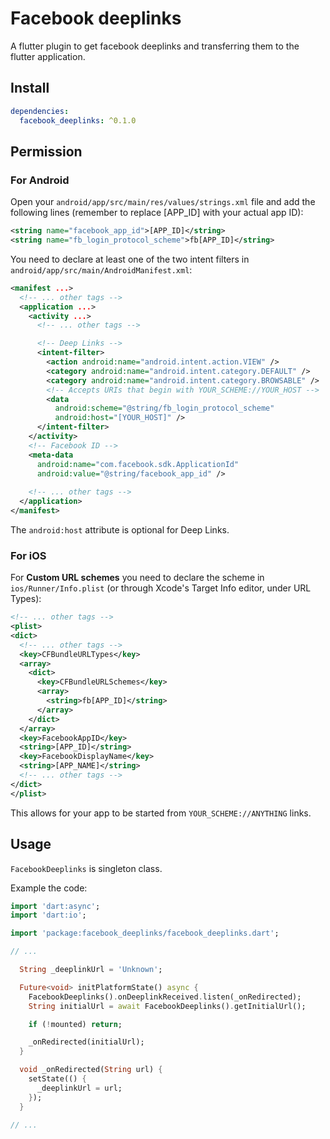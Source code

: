 # Facebook deeplinks

A flutter plugin to get facebook deeplinks and transferring them to the flutter application.

## Install

```yaml
dependencies:
  facebook_deeplinks: ^0.1.0
```

## Permission

### For Android

Open your `android/app/src/main/res/values/strings.xml` file and add the following lines (remember to replace [APP_ID] with your actual app ID):

```xml
<string name="facebook_app_id">[APP_ID]</string>
<string name="fb_login_protocol_scheme">fb[APP_ID]</string>
```

You need to declare at least one of the two intent filters in `android/app/src/main/AndroidManifest.xml`:

```xml
<manifest ...>
  <!-- ... other tags -->
  <application ...>
    <activity ...>
      <!-- ... other tags -->

      <!-- Deep Links -->
      <intent-filter>
        <action android:name="android.intent.action.VIEW" />
        <category android:name="android.intent.category.DEFAULT" />
        <category android:name="android.intent.category.BROWSABLE" />
        <!-- Accepts URIs that begin with YOUR_SCHEME://YOUR_HOST -->
        <data
          android:scheme="@string/fb_login_protocol_scheme"
          android:host="[YOUR_HOST]" />
      </intent-filter>
    </activity>
    <!-- Facebook ID -->
    <meta-data
      android:name="com.facebook.sdk.ApplicationId"
      android:value="@string/facebook_app_id" />
    
    <!-- ... other tags -->
  </application>
</manifest>
```

The `android:host` attribute is optional for Deep Links.

### For iOS

For **Custom URL schemes** you need to declare the scheme in
`ios/Runner/Info.plist` (or through Xcode's Target Info editor,
under URL Types):

```xml
<!-- ... other tags -->
<plist>
<dict>
  <!-- ... other tags -->
  <key>CFBundleURLTypes</key>
  <array>
    <dict>
      <key>CFBundleURLSchemes</key>
      <array>
        <string>fb[APP_ID]</string>
      </array>
    </dict>
  </array>
  <key>FacebookAppID</key>
  <string>[APP_ID]</string>
  <key>FacebookDisplayName</key>
  <string>[APP_NAME]</string>
  <!-- ... other tags -->
</dict>
</plist>
```

This allows for your app to be started from `YOUR_SCHEME://ANYTHING` links.

## Usage

`FacebookDeeplinks` is singleton class.

Example the code:

```dart
import 'dart:async';
import 'dart:io';

import 'package:facebook_deeplinks/facebook_deeplinks.dart';

// ...

  String _deeplinkUrl = 'Unknown';

  Future<void> initPlatformState() async {
    FacebookDeeplinks().onDeeplinkReceived.listen(_onRedirected);
    String initialUrl = await FacebookDeeplinks().getInitialUrl();

    if (!mounted) return;

    _onRedirected(initialUrl);
  }

  void _onRedirected(String url) {
    setState(() {
      _deeplinkUrl = url;
    });
  }

// ...
```